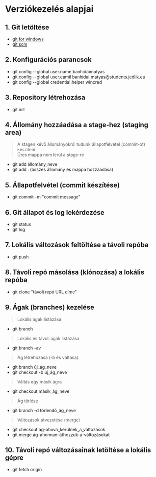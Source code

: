 # Verziókezelés alapjai  
## 1. Git letöltése  
- [git for windows](https://gitforwindows.org/)  
- [git scm](https://git-scm.com/)  
## 2. Konfigurációs parancsok
- git config --global user.name banhidaimatyas  
- git config --global user.eamil banhidai.matyas@students.jedlik.eu  
- git config --global credential.helper wincred  
## 3. Repository létrehozása
- git init  
## 4. Állomány hozzáadása a stage-hez (staging area)  
> A stagen kévő állományokról tudunk állapotfelvétel (commit-ot) készíteni  
> Üres mappa nem lerül a stage-re  
- git add állomány_neve  
- git add . (összes állomány és mappa hozzáadása)  
## 5. Állapotfelvétel (commit készítése)  
- git commit -m "commit message"  
## 6. Git állapot és log lekérdezése  
- git status  
- git log  
## 7. Lokális változások feltöltése a távoli repóba  
- git push  
## 8. Távoli repó másolása (klónozása) a lokális repóba  
- git clone "távoli repó URL címe"  
## 9. Ágak (branches) kezelése  
> Lokális ágak listázása  
- git branch  
> Lokális és távoli ágak listázása  
- git branch -av  
> Ág létrehozása (-b és váltása)  
- git branch új_ág_neve  
- git checkout -b új_ág_neve  
> Váltás egy másik ágra  
- git checkout másik_ág_neve   
> Ág törlése  
- git branch -d törlendő_ág_neve  
> Változások átvezetése (merge)
- git checkout ág-ahova_kerülnek_a_változások
- git merge ág-ahonnan-áthozzuk-a-változásokat
## 10. Távoli repó változásainak letöltése a lokális gépre
- git fetch origin